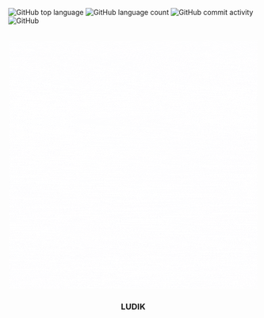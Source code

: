 <!-- PROJECT SHIELDS -->
![GitHub top language](https://img.shields.io/github/languages/top/demian-truk/ludik?style=flat)
![GitHub language count](https://img.shields.io/github/languages/count/demian-truk/ludik?style=flat)
![GitHub commit activity](https://img.shields.io/github/commit-activity/m/demian-truk/ludik?style=flat)
![GitHub](https://img.shields.io/github/license/demian-truk/ludik?style=flat)


<!-- PROJECT LOGO & TITLE -->
<br />
<div align="center">
  <a href="https://github.com/demian-truk/ludik">
    <img src="LUDIK GAMES.gif" alt="Logo">
  </a>

  <h3 align="center">LUDIK</h3>
</div>
